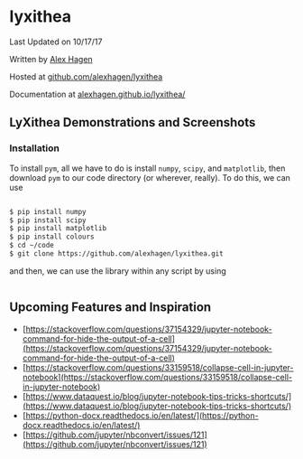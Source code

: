 
# lyxithea

Last Updated on 10/17/17

Written by [Alex Hagen](http://alexhagen.github.io)

Hosted at [github.com/alexhagen/lyxithea](http://github.com/alexhagen/lyxithea)

Documentation at [alexhagen.github.io/lyxithea/](http://alexhagen.github.io/lyxithea/)

## LyXithea Demonstrations and Screenshots

### Installation

To install `pym`, all we have to do is install `numpy`, `scipy`, and
`matplotlib`, then download `pym` to our code directory (or wherever, really).
To do this, we can use

```bash

$ pip install numpy
$ pip install scipy
$ pip install matplotlib
$ pip install colours
$ cd ~/code
$ git clone https://github.com/alexhagen/lyxithea.git

```

and then, we can use the library within any script by using


```python

```

## Upcoming Features and Inspiration

- [https://stackoverflow.com/questions/37154329/jupyter-notebook-command-for-hide-the-output-of-a-cell](https://stackoverflow.com/questions/37154329/jupyter-notebook-command-for-hide-the-output-of-a-cell)
- [https://stackoverflow.com/questions/33159518/collapse-cell-in-jupyter-notebook](https://stackoverflow.com/questions/33159518/collapse-cell-in-jupyter-notebook)
- [https://www.dataquest.io/blog/jupyter-notebook-tips-tricks-shortcuts/](https://www.dataquest.io/blog/jupyter-notebook-tips-tricks-shortcuts/)
- [https://python-docx.readthedocs.io/en/latest/](https://python-docx.readthedocs.io/en/latest/)
- [https://github.com/jupyter/nbconvert/issues/121](https://github.com/jupyter/nbconvert/issues/121)
